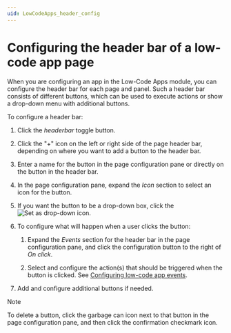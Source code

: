```yaml
---
uid: LowCodeApps_header_config
---
```


# Configuring the header bar of a low-code app page

When you are configuring an app in the Low-Code Apps module, you can configure the header bar for each page and panel. Such a header bar consists of different buttons, which can be used to execute actions or show a drop-down menu with additional buttons.

To configure a header bar:

1. Click the *headerbar* toggle button.

1. Click the "+" icon on the left or right side of the page header bar, depending on where you want to add a button to the header bar.

1. Enter a name for the button in the page configuration pane or directly on the button in the header bar.

1. In the page configuration pane, expand the *Icon* section to select an icon for the button.

1. If you want the button to be a drop-down box, click the ![Set as drop-down](~/user-guide/images/AppSetAsDropdown.png) icon.

1. To configure what will happen when a user clicks the button:

   1. Expand the *Events* section for the header bar in the page configuration pane, and click the configuration button to the right of *On click*.

   1. Select and configure the action(s) that should be triggered when the button is clicked. See [Configuring low-code app events](xref:LowCodeApps_event_config).

1. Add and configure additional buttons if needed.

> [!NOTE]
> To delete a button, click the garbage can icon next to that button in the page configuration pane, and then click the confirmation checkmark icon.
